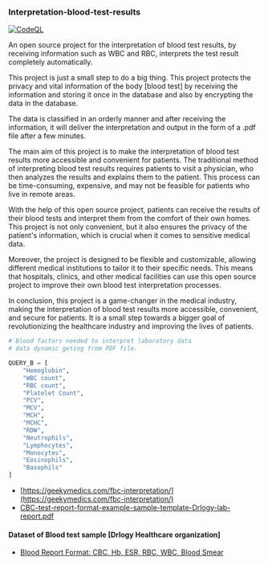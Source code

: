 ### Interpretation-blood-test-results
[![CodeQL](https://github.com/Mehranalam/Interpretation-blood-test-results/actions/workflows/codeql.yml/badge.svg)](https://github.com/Mehranalam/Interpretation-blood-test-results/actions/workflows/codeql.yml)


An open source project for the interpretation of blood test results, by receiving information such as WBC and RBC, interprets the test result completely automatically.

This project is just a small step to do a big thing. This project protects the privacy and vital information of the body [blood test] by receiving the information and storing it once in the database and also by encrypting the data in the database.

The data is classified in an orderly manner and after receiving the information, it will deliver the interpretation and output in the form of a .pdf file after a few minutes.

The main aim of this project is to make the interpretation of blood test results more accessible and convenient for patients. The traditional method of interpreting blood test results requires patients to visit a physician, who then analyzes the results and explains them to the patient. This process can be time-consuming, expensive, and may not be feasible for patients who live in remote areas.

With the help of this open source project, patients can receive the results of their blood tests and interpret them from the comfort of their own homes. This project is not only convenient, but it also ensures the privacy of the patient's information, which is crucial when it comes to sensitive medical data.

Moreover, the project is designed to be flexible and customizable, allowing different medical institutions to tailor it to their specific needs. This means that hospitals, clinics, and other medical facilities can use this open source project to improve their own blood test interpretation processes.

In conclusion, this project is a game-changer in the medical industry, making the interpretation of blood test results more accessible, convenient, and secure for patients. It is a small step towards a bigger goal of revolutionizing the healthcare industry and improving the lives of patients.

```python
# Blood factors needed to interpret laboratory data 
# data dynamic geting from PDF file.

QUERY_B = [
    "Hemoglobin",
    "WBC count",
    "RBC count",
    "Platelet Count",
    "PCV",
    "MCV",
    "MCH",
    "MCHC",
    "RDW",
    "Neutrophils",
    "Lymphocytes",
    "Monocytes",
    "Eosinophils",
    "Basophils"
]
```

- [https://geekymedics.com/fbc-interpretation/](https://geekymedics.com/fbc-interpretation/)
- [CBC-test-report-format-example-sample-template-Drlogy-lab-report.pdf](https://github.com/Mehranalam/Interpretation-blood-test-results/blob/main/assets/input/CBC-test-report-format-example-sample-template-Drlogy-lab-report.pdf)


#### Dataset of Blood test sample [Drlogy Healthcare organization]

- [Blood Report Format: CBC, Hb, ESR, RBC, WBC, Blood Smear ](https://drlogy.com/blog/blood-report-format)
